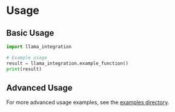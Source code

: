# Usage

## Basic Usage

```python
import llama_integration

# Example usage
result = llama_integration.example_function()
print(result)
```

## Advanced Usage

For more advanced usage examples, see the [examples directory](../examples/).

